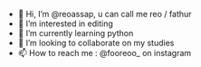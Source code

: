 - 👋 Hi, I’m @reoassap, u can call me reo / fathur
- 👀 I’m interested in editing
- 🌱 I’m currently learning python
- 💞️ I’m looking to collaborate on my studies
- 📫 How to reach me : @fooreoo_ on instagram

<!---
reoassap/reoassap is a ✨ special ✨ repository because its `README.md` (this file) appears on your GitHub profile.
You can click the Preview link to take a look at your changes.
--->
